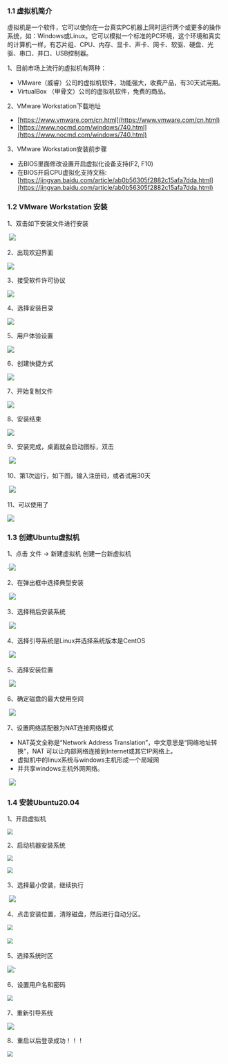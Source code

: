 ### 1.1 虚拟机简介

虚拟机是一个软件，它可以使你在一台真实PC机器上同时运行两个或更多的操作系统，如：Windows或Linux。它可以模拟一个标准的PC环境，这个环境和真实的计算机一样，有芯片组、CPU、内存、显卡、声卡、网卡、软驱、硬盘、光驱、串口、并口、USB控制器。

1、目前市场上流行的虚拟机有两种：

- VMware（威睿）公司的虚拟机软件，功能强大，收费产品，有30天试用期。
- VirtualBox （甲骨文）公司的虚拟机软件，免费的商品。

2、VMware Workstation下载地址

- [https://www.vmware.com/cn.html](https://www.vmware.com/cn.html)
- [https://www.nocmd.com/windows/740.html](https://www.nocmd.com/windows/740.html)

3、VMware Workstation安装前步骤

- 去BIOS里面修改设置开启虚拟化设备支持(F2, F10)
- 在BIOS开启CPU虚拟化支持文档: [https://jingyan.baidu.com/article/ab0b56305f2882c15afa7dda.html](https://jingyan.baidu.com/article/ab0b56305f2882c15afa7dda.html)

### 1.2 VMware Workstation 安装

1、双击如下安装文件进行安装

​	![](https://guardwhy.oss-cn-beijing.aliyuncs.com/img/javaEE/SpringMVC/Test4/20210526095944.png)

2、出现欢迎界面

![](https://guardwhy.oss-cn-beijing.aliyuncs.com/img/javaEE/SpringMVC/Test4/20210526100013.png)	

3、接受软件许可协议

![](https://guardwhy.oss-cn-beijing.aliyuncs.com/img/javaEE/SpringMVC/Test4/20210526100048.png)	

4、选择安装目录

![](https://guardwhy.oss-cn-beijing.aliyuncs.com/img/javaEE/SpringMVC/Test4/20210526100117.png)	

5、用户体验设置

![](https://guardwhy.oss-cn-beijing.aliyuncs.com/img/javaEE/SpringMVC/Test4/20210526100142.png)	

6、创建快捷方式

![](https://guardwhy.oss-cn-beijing.aliyuncs.com/img/javaEE/SpringMVC/Test4/20210526100210.png)	

7、开始复制文件

![](https://guardwhy.oss-cn-beijing.aliyuncs.com/img/javaEE/SpringMVC/Test4/20210526100240.png)	

8、安装结束

![](https://guardwhy.oss-cn-beijing.aliyuncs.com/img/javaEE/SpringMVC/Test4/20210526100308.png)	

9、安装完成，桌面就会启动图标，双击

​	![](https://guardwhy.oss-cn-beijing.aliyuncs.com/img/javaEE/SpringMVC/Test4/20210526100334.png)	

10、第1次运行，如下图，输入注册码，或者试用30天

​	![](https://guardwhy.oss-cn-beijing.aliyuncs.com/img/javaEE/SpringMVC/Test4/20210526100413.png)

11、可以使用了

![](https://guardwhy.oss-cn-beijing.aliyuncs.com/img/javaEE/SpringMVC/Test4/20210526102927.png)	

### 1.3 创建Ubuntu虚拟机

1、点击 文件 -> 新建虚拟机 创建一台新虚拟机

·![](https://guardwhy.oss-cn-beijing.aliyuncs.com/img/javaEE/SpringMVC/Test4/20210526100509.png)

2、在弹出框中选择典型安装

​	![](https://guardwhy.oss-cn-beijing.aliyuncs.com/img/javaEE/SpringMVC/Test4/20210602133203.png)

3、选择稍后安装系统

​	![](https://guardwhy.oss-cn-beijing.aliyuncs.com/img/javaEE/SpringMVC/Test4/20210526100604.png)

4、选择引导系统是Linux并选择系统版本是CentOS

​	![](https://guardwhy.oss-cn-beijing.aliyuncs.com/img/javaEE/SpringMVC/Test4/20210602133318.png)

5、选择安装位置

​	![](https://guardwhy.oss-cn-beijing.aliyuncs.com/img/javaEE/SpringMVC/Test4/20210602133409.png)

6、确定磁盘的最大使用空间

​	![](https://guardwhy.oss-cn-beijing.aliyuncs.com/img/javaEE/SpringMVC/Test4/20210526100736.png)

7、设置网络适配器为NAT连接网络模式

- NAT英文全称是“Network Address Translation”，中文意思是“网络地址转换”，NAT 可以让内部网络连接到Internet或其它IP网络上。
- 虚拟机中的linux系统与windows主机形成一个局域网
- 并共享windows主机外网网络。

​	![](https://guardwhy.oss-cn-beijing.aliyuncs.com/img/javaEE/SpringMVC/Test4/20210602133616.png)

### 1.4 安装Ubuntu20.04

1、开启虚拟机

<img src="https://guardwhy.oss-cn-beijing.aliyuncs.com/img/javaEE/SpringMVC/Test4/20210602133918.png" style="zoom:80%;" />	

2、启动机器安装系统

<img src="https://guardwhy.oss-cn-beijing.aliyuncs.com/img/javaEE/SpringMVC/Test4/20210602134048.png" style="zoom:80%;" />	

​	<img src="https://guardwhy.oss-cn-beijing.aliyuncs.com/img/javaEE/SpringMVC/Test4/20210602134142.png" style="zoom:80%;" />

3、选择最小安装，继续执行

​	![](https://guardwhy.oss-cn-beijing.aliyuncs.com/img/javaEE/SpringMVC/Test4/20210602134320.png)

4、点击安装位置，清除磁盘，然后进行自动分区。

​	<img src="https://guardwhy.oss-cn-beijing.aliyuncs.com/img/javaEE/SpringMVC/Test4/20210602134618.png" style="zoom:80%;" />

​	<img src="https://guardwhy.oss-cn-beijing.aliyuncs.com/img/javaEE/SpringMVC/Test4/20210602134736.png" style="zoom:80%;" />

5、选择系统时区

![](https://guardwhy.oss-cn-beijing.aliyuncs.com/img/javaEE/SpringMVC/Test4/20210602134837.png)`

6、设置用户名和密码

​	<img src="https://guardwhy.oss-cn-beijing.aliyuncs.com/img/javaEE/SpringMVC/Test4/20210602135029.png" style="zoom:80%;" />

7、重新引导系统

![](https://guardwhy.oss-cn-beijing.aliyuncs.com/img/javaEE/SpringMVC/Test4/20210602135214.png)	

8、重启以后登录成功！！！

​	<img src="https://guardwhy.oss-cn-beijing.aliyuncs.com/img/javaEE/SpringMVC/Test4/20210602135522.png" style="zoom:80%;" />

